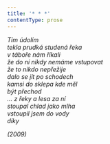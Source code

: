 ```yaml
---
title: '* * *'
contentType: prose
---
```


<section>

_Tím údolím  
tekla prudká studená řeka  
v táboře nám říkali  
že do ní nikdy nemáme vstupovat  
že to nikdo nepřežije  
dalo se jít po schodech  
kamsi do sklepa kde měl  
být přechod  
… z řeky a lesa za ní  
stoupal chlad jako mlha  
vstoupil jsem do vody  
díky_

</section>

<section>

_(2009)_

</section>

